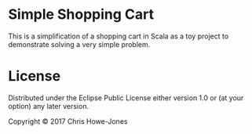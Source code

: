 # Simple Shopping Cart

This is a simplification of a shopping cart in Scala as a toy project
to demonstrate solving a very simple problem.

# License

Distributed under the Eclipse Public License either version 1.0 or (at your option) any later version.

Copyright © 2017 Chris Howe-Jones
